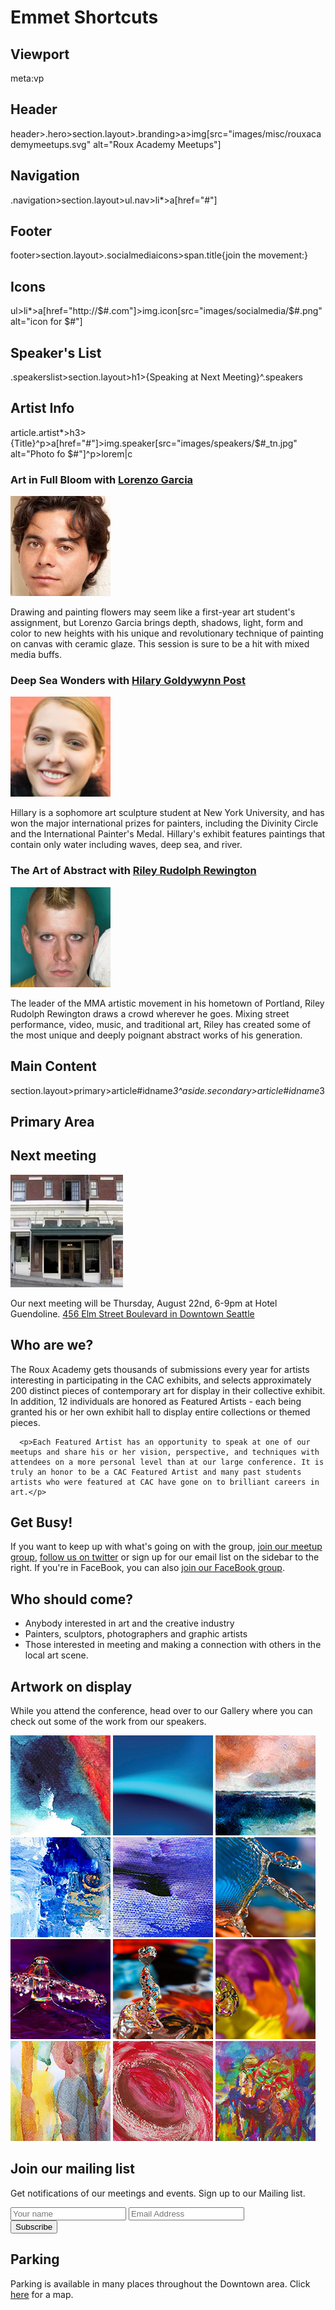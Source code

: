 Emmet Shortcuts
=================

Viewport
----------
  meta:vp


Header
----------
  header>.hero>section.layout>.branding>a>img[src="images/misc/rouxacademymeetups.svg" alt="Roux Academy Meetups"]


Navigation
------------
  .navigation>section.layout>ul.nav>li*>a[href="#"]


Footer
----------
  footer>section.layout>.socialmediaicons>span.title{join the movement:}


Icons
----------
  ul>li*>a[href="http://$#.com"]>img.icon[src="images/socialmedia/$#.png" alt="icon for $#"]


Speaker's List
--------------
  .speakerslist>section.layout>h1>{Speaking at Next Meeting}^.speakers


Artist Info
-------------
  article.artist*>h3>{Title}^p>a[href="#"]>img.speaker[src="images/speakers/$#_tn.jpg" alt="Photo fo $#"]^p>lorem|c
  
  <article class="artist">
    <h3>Art in Full Bloom<span class="small"> with <a href="#">Lorenzo Garcia</a></span></h3>
    <p><a href="#"><img class="speaker" src="images/speakers/Lorenzo_Garcia_tn.jpg" alt="Photo of Lorenzo Garcia"></a></p>
    <p>Drawing and painting flowers may seem like a first-year art student's assignment, but Lorenzo Garcia brings depth, shadows, light, form and color to new heights with his unique and revolutionary technique of painting on canvas with ceramic glaze. This session is sure to be a hit with mixed media buffs.</p>                
  </article><!-- artist -->

  <article class="artist">
    <h3>Deep Sea Wonders<span class="small"> with <a href="#">Hilary Goldywynn Post</a></span></h3>
    <p><a href="#"><img class="speaker" src="images/speakers/Hillary_Goldwynn_tn.jpg" alt="Photo of Hillary Goldwynn"></a></p>
    <p>Hillary is a sophomore art sculpture student at New York University, and has won the major international prizes for painters, including the Divinity Circle and the International Painter's Medal. Hillary's exhibit features paintings that contain only water including waves, deep sea, and river.</p>
  </article><!-- artist -->

  <article class="artist">
    <h3>The Art of Abstract<span class="small"> with <a href="#">Riley Rudolph Rewington</a></span></h3>
    <p><a href="#"><img class="speaker" src="images/speakers/Riley_Rewington_tn.jpg" alt="Photo of Riley Rewington"></a></p>
    <p>The leader of the MMA artistic movement in his hometown of Portland, Riley Rudolph Rewington draws a crowd wherever he goes. Mixing street performance, video, music, and traditional art, Riley has created some of the most unique and deeply poignant abstract works of his generation.</p>
  </article><!-- artist -->


Main Content
-------------
  section.layout>primary>article#idname*3^aside.secondary>article#idname*3


Primary Area
----------------------

  <article id="nextmeeting">
    <h1><i class="icon-calendar"></i> Next meeting</h1>
    <a href="#"><img src="images/misc/hotel_gwendoline.jpg"></a>
    <p>Our next meeting will be Thursday, August 22nd, 6-9pm at Hotel Guendoline. <a href="http://maps.google.com">456  Elm Street Boulevard in Downtown Seattle</a></p>
  </article><!-- article -->

  <article id="whoarewe">
    <h1>Who are we?</h1>
      <p>The Roux Academy gets thousands of submissions every year for artists interesting in participating in the CAC exhibits, and selects approximately 200 distinct pieces of contemporary art for display in their collective exhibit. In addition, 12 individuals are honored as Featured Artists - each being granted his or her own exhibit hall to display entire collections or themed pieces.</p>

      <p>Each Featured Artist has an opportunity to speak at one of our meetups and share his or her vision, perspective, and techniques with attendees on a more personal level than at our large conference. It is truly an honor to be a CAC Featured Artist and many past students artists who were featured at CAC have gone on to brilliant careers in art.</p>
  </article><!-- article -->

  <article id="getbusy">
    <h1>Get Busy!</h1>
    <p>If you want to keep up with what's going on with the group, <a href="http://www.meetup.com">join our meetup group</a>, <a href="http://www.twitter.com">follow us on twitter</a> or sign up for our email list on the sidebar to the right. If you're in FaceBook, you can also <a href="http://www.facebook.com">join our FaceBook group</a>.</p>
  </article><!-- article -->

  <article id="whoshouldcome">
    <h1>Who should come?</h1>
    <ul>
      <li>Anybody interested in art and the creative industry</li>
      <li>Painters, sculptors, photographers and graphic artists</li>
      <li>Those interested in meeting and making a connection with others in the local art scene.</li>
    </ul>
  </article><!-- article -->

  <article id="artistlist">
    <h1>Artwork on display</h1>
    <p>While you attend the conference, head over to our Gallery where you can check out some of the work from our speakers.</p>
    <div class="pixgrid">
      <img src="images/artwork/Hillary_Goldwynn_02_tn.jpg" alt="Artwork 02 from Hillary_Goldwynn">
      <img src="images/artwork/Hillary_Goldwynn_03_tn.jpg" alt="Artwork 03 from Hillary_Goldwynn">
      <img src="images/artwork/Hillary_Goldwynn_05_tn.jpg" alt="Artwork 05 from Hillary_Goldwynn">
      <img src="images/artwork/Hillary_Goldwynn_06_tn.jpg" alt="Artwork 06 from Hillary_Goldwynn">
      <img src="images/artwork/Hillary_Goldwynn_07_tn.jpg" alt="Artwork 07 from Hillary_Goldwynn">
      <img src="images/artwork/Lorenzo_Garcia_01_tn.jpg" alt="Artwork 01 from Lorenzo_Garcia">
      <img src="images/artwork/Lorenzo_Garcia_02_tn.jpg" alt="Artwork 02 from Lorenzo_Garcia">
      <img src="images/artwork/Lorenzo_Garcia_03_tn.jpg" alt="Artwork 03 from Lorenzo_Garcia">
      <img src="images/artwork/Lorenzo_Garcia_04_tn.jpg" alt="Artwork 04 from Lorenzo_Garcia">
      <img src="images/artwork/Riley_Rewington_03_tn.jpg" alt="Artwork 03 from Riley_Rewington">
      <img src="images/artwork/Riley_Rewington_04_tn.jpg" alt="Artwork 04 from Riley_Rewington">
      <img src="images/artwork/Riley_Rewington_06_tn.jpg" alt="Artwork 06 from Riley_Rewington">
    </div>
  </article><!-- Featured Artists -->

  <article id="mailinglist">
    <h1>Join our mailing list</h1>
    <p>Get notifications of our meetings and events. Sign up to our Mailing list.</p>
    <form id="emailsignup">
      <input name="name" placeholder="Your name">
      <input name="email" placeholder="Email Address">
      <div><input type="submit" value="Subscribe" name="subscribe" id="mc-embedded-subscribe" class="button"></div>
    </form>
  </article><!-- article -->

  <article id="parking">
    <h1>Parking</h1>
    <p>Parking is available in many places throughout the Downtown area. Click <a href="#">here</a> for a map.</p>
  </article><!-- article -->
